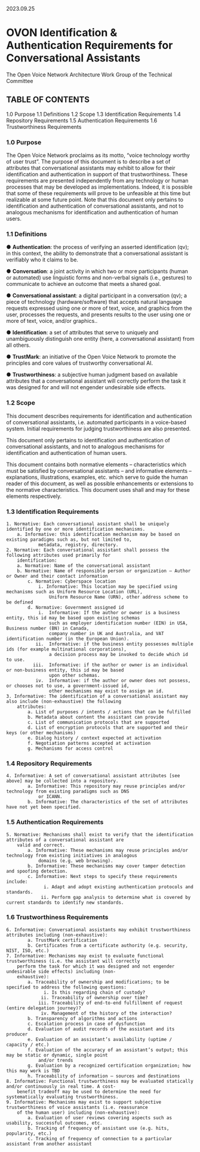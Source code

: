 2023.09.25

# OVON Identification & Authentication Requirements for Conversational Assistants

The Open Voice Network
Architecture Work Group of the Technical Committee

## TABLE OF CONTENTS
1.0 Purpose
1.1 Definitions
1.2 Scope
1.3 Identification Requirements
1.4 Repository Requirements
1.5 Authentication Requirements
1.6 Trustworthiness Requirements

### 1.0 Purpose

The Open Voice Network proclaims as its motto, “voice technology worthy of user trust”. The purpose of this document is to describe a set of attributes that conversational assistants may exhibit to allow for their identification and authentication in support of that trustworthiness. These requirements are presented independently from any technology or human processes that may be developed as implementations. Indeed, it is possible that some of these requirements will prove to be unfeasible at this time but realizable at some future point. Note that this document only pertains to identification and authentication of conversational assistants, and not to analogous mechanisms for identification and authentication of human users.

### 1.1 Definitions

● 	**Authentication**: the process of verifying an asserted identification (qv); in this context, the ability to demonstrate that a conversational assistant is verifiably who it claims to be.

● 	**Conversation**: a joint activity in which two or more participants (human or automated) use linguistic forms and non-verbal signals (i.e., gestures) to communicate to achieve an outcome that meets a shared goal.

● 	**Conversational assistant**: a digital participant in a conversation (qv); a piece of technology (hardware/software) that accepts natural language requests expressed using one or more of text, voice, and graphics from the user, processes the requests, and presents results to the user using one or more of  text, voice, and/or graphics..

● 	**Identification**: a set of attributes that serve to uniquely and unambiguously distinguish one entity (here, a conversational assistant) from all others.

●   **TrustMark**: an initiative of the Open Voice Network to promote the principles and core values of trustworthy conversational AI.

●   **Trustworthiness**: a subjective human judgment based on available attributes that a conversational assistant will correctly perform the task it was designed for and will not engender undesirable side effects.

### 1.2 Scope

This document describes requirements for identification and authentication of conversational assistants, i.e. automated participants in a voice-based system. Initial requirements for judging trustworthiness are also presented. 

This document only pertains to identification and authentication of conversational assistants, and not to analogous mechanisms for identification and authentication of human users.

This document contains both normative elements – characteristics which must be satisfied by conversational assistants – and informative elements – explanations, illustrations, examples, etc. which serve to guide the human reader of this document, as well as possible enhancements or extensions to the normative characteristics. This document uses shall and may for these elements respectively.

### 1.3 Identification Requirements

	1. Normative: Each conversational assistant shall be uniquely identified by one or more identification mechanisms.
		a. Informative: this identification mechanism may be based on existing paradigms such as, but not limited to,  
                metadata, registry, directory.
	2. Normative: Each conversational assistant shall possess the following attributes used primarily for  
        identification:
		a. Normative: Name of the conversational assistant
		b. Normative: Name of responsible person or organization — Author or Owner and their contact information
            c. Normative: Cyberspace location
                i. Informative: This location may be specified using mechanisms such as Uniform Resource Location (URL), 
                    Uniform Resource Name (URN), other address scheme to be defined
            d. Normative: Government assigned id
                i.  Informative: If the author or owner is a business entity, this id may be based upon existing schemas 
                    such as employer identification number (EIN) in USA, Business number (BN) in Canada, 
                    company number in UK and Australia, and VAT identification number (in the European Union). 
               ii.  Informative: if the business entity possesses multiple ids (for example multinational corporations), 
                    a decision process may be invoked to decide which id to use.
              iii.  Informative: if the author or owner is an individual or non-business entity, this id may be based 
                    upon other schemas.
               iv.  Informative: if the author or owner does not possess, or chooses not to use, a government-issued id, 
                    other mechanisms may exist to assign an id.
    3. Informative: The identification of a conversational assistant may also include (non-exhaustive) the following 
        attributes:
            a. List of purposes / intents / actions that can be fulfilled
            b. Metadata about content the assistant can provide  
            c. List of communication protocols that are supported
            d. List of encryption protocols that are supported and their keys (or other mechanisms)
            e. Dialog history / context expected at activation
            f. Negotiation patterns accepted at activation
            g. Mechanisms for access control

### 1.4 Repository Requirements
    4. Informative: A set of conversational assistant attributes [see above] may be collected into a repository.
            a. Informative: This repository may reuse principles and/or technology from existing paradigms such as DNS 
                or ICANN.
            b. Informative: The characteristics of the set of attributes have not yet been specified.

### 1.5 Authentication Requirements
    5. Normative: Mechanisms shall exist to verify that the identification attributes of a conversational assistant are 
        valid and correct.
            a. Informative: These mechanisms may reuse principles and/or technology from existing initiatives in analogous 
                domains (e.g. web browsing).
            b. Informative: These mechanisms may cover tamper detection and spoofing detection.
            c. Informative: Next steps to specify these requirements include:
                  i. Adapt and adopt existing authentication protocols and standards.
                 ii. Perform gap analysis to determine what is covered by current standards to identify new standards.
                 
### 1.6 Trustworthiness Requirements
    6. Informative: Conversational assistants may exhibit trustworthiness attributes including (non-exhaustive):
            a. TrustMark certification
            b. Certificates from a certificate authority (e.g. security, NIST, ISO, etc.)
    7. Informative: Mechanisms may exist to evaluate functional trustworthiness (i.e. the assistant will correctly 
        perform the task for which it was designed and not engender undesirable side effects) including (non-
        exhaustive):
            a. Traceability of ownership and modifications; to be specified to address the following questions:
                  i. Is this regarding chain of custody?  
                 ii. Traceability of ownership over time? 
                iii. Traceability of end-to-end fulfillment of request (entire delegation journey)?  
                 iv. Management of the history of the interaction?
            b. Transparency of algorithms and actions
            c. Escalation process in case of dysfunction
            d. Evaluation of audit records of the assistant and its producer
            e. Evaluation of an assistant’s availability (uptime / capacity / etc.)
            f. Evaluation of the accuracy of an assistant’s output; this may be static or dynamic, single point 
                and/or trends
            g. Evaluation by a recognized certification organization; how this may work is TBD
            h. Traceability of information – sources and destinations
    8. Informative: Functional trustworthiness may be evaluated statically and/or continuously in real time. A cost-
        benefit tradeoff may be used to determine the need for systematically evaluating trustworthiness.
    9. Informative: Mechanisms may exist to support subjective trustworthiness of voice assistants (i.e. reassurance 
        of the human user) including (non-exhaustive):
            a. Evaluation of user reviews covering aspects such as usability, successful outcomes, etc.
            b. Tracking of frequency of assistant use (e.g. hits, popularity, etc.)
            c. Tracking of frequency of connection to a particular assistant from another assistant



    



